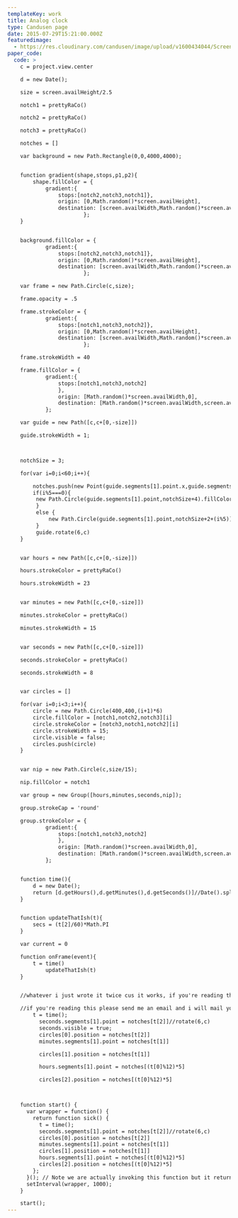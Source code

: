 ```yaml
---
templateKey: work
title: Analog clock
type: Candusen page
date: 2015-07-29T15:21:00.000Z
featuredimage:
  - https://res.cloudinary.com/candusen/image/upload/v1600434044/Screen_Shot_2020-09-18_at_8.58.54_AM_avj6j7.png
paper_code:
  code: >
    c = project.view.center

    d = new Date();

    size = screen.availHeight/2.5

    notch1 = prettyRaCo()

    notch2 = prettyRaCo()

    notch3 = prettyRaCo()

    notches = []

    var background = new Path.Rectangle(0,0,4000,4000);


    function gradient(shape,stops,p1,p2){
    	shape.fillColor = {
    		gradient:{
    			stops:[notch2,notch3,notch1]},
    			origin: [0,Math.random()*screen.availHeight],
    			destination: [screen.availWidth,Math.random()*screen.availHeight]
    					};
    }


    background.fillColor = {
    		gradient:{
    			stops:[notch2,notch3,notch1]},
    			origin: [0,Math.random()*screen.availHeight],
    			destination: [screen.availWidth,Math.random()*screen.availHeight]
    					};

    var frame = new Path.Circle(c,size);

    frame.opacity = .5

    frame.strokeColor = {
    		gradient:{
    			stops:[notch1,notch3,notch2]},
    			origin: [0,Math.random()*screen.availHeight],
    			destination: [screen.availWidth,Math.random()*screen.availHeight]
    					};

    frame.strokeWidth = 40

    frame.fillColor = {
    		gradient:{
    			stops:[notch1,notch3,notch2]
    			},
    			origin: [Math.random()*screen.availWidth,0],
    			destination: [Math.random()*screen.availWidth,screen.availHeight]
    		};

    var guide = new Path([c,c+[0,-size]])

    guide.strokeWidth = 1;



    notchSize = 3;

    for(var i=0;i<60;i++){

    	notches.push(new Point(guide.segments[1].point.x,guide.segments[1].point.y))
    	if(i%5===0){
    	 new Path.Circle(guide.segments[1].point,notchSize+4).fillColor = notch1
    	 }
    	 else {
    		 new Path.Circle(guide.segments[1].point,notchSize+2+(i%5)).fillColor = notch2
    	 }
    	 guide.rotate(6,c)
    }


    var hours = new Path([c,c+[0,-size]])

    hours.strokeColor = prettyRaCo()

    hours.strokeWidth = 23


    var minutes = new Path([c,c+[0,-size]])

    minutes.strokeColor = prettyRaCo()

    minutes.strokeWidth = 15


    var seconds = new Path([c,c+[0,-size]])

    seconds.strokeColor = prettyRaCo()

    seconds.strokeWidth = 8


    var circles = []

    for(var i=0;i<3;i++){
    	circle = new Path.Circle(400,400,(i+1)*6)
    	circle.fillColor = [notch1,notch2,notch3][i]
    	circle.strokeColor = [notch3,notch1,notch2][i]
    	circle.strokeWidth = 15;
    	circle.visible = false;
    	circles.push(circle)
    }


    var nip = new Path.Circle(c,size/15);

    nip.fillColor = notch1

    var group = new Group([hours,minutes,seconds,nip]);

    group.strokeCap = 'round'

    group.strokeColor = {
    		gradient:{
    			stops:[notch1,notch3,notch2]
    			},
    			origin: [Math.random()*screen.availWidth,0],
    			destination: [Math.random()*screen.availWidth,screen.availHeight]
    		};


    function time(){
    	d = new Date();
    	return [d.getHours(),d.getMinutes(),d.getSeconds()]//Date().split(" ")[4].split(':')
    }


    function updateThatIsh(t){
    	secs = (t[2]/60)*Math.PI
    }

    var current = 0

    function onFrame(event){
    	t = time()
    		updateThatIsh(t)
    }


    //whatever i just wrote it twice cus it works, if you're reading this, fuck off, jk, what's up??

    //if you're reading this please send me an email and i will mail you some prints i made free of charge!!!!
    	t = time();
          seconds.segments[1].point = notches[t[2]]//rotate(6,c)
          seconds.visible = true;
          circles[0].position = notches[t[2]]
    	  minutes.segments[1].point = notches[t[1]]

    	  circles[1].position = notches[t[1]]

    	  hours.segments[1].point = notches[(t[0]%12)*5]

    	  circles[2].position = notches[(t[0]%12)*5]



    function start() {
      var wrapper = function() {
        return function sick() {
          t = time();
          seconds.segments[1].point = notches[t[2]]//rotate(6,c)
          circles[0].position = notches[t[2]]
    	  minutes.segments[1].point = notches[t[1]]
    	  circles[1].position = notches[t[1]]
    	  hours.segments[1].point = notches[(t[0]%12)*5]
    	  circles[2].position = notches[(t[0]%12)*5]
        };
      }(); // Note we are actually invoking this function but it returns another function which is what then gets scheduled.
      setInterval(wrapper, 1000);
    }

    start();
---
```

